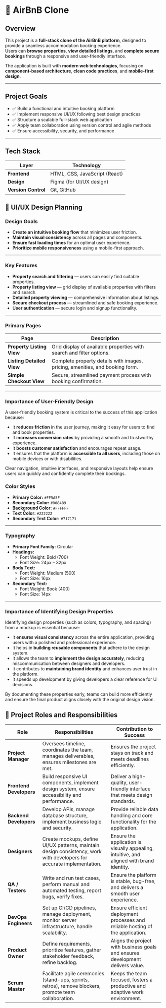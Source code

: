 # 🏡 AirBnB Clone

## Overview

This project is a **full-stack clone of the AirBnB platform**, designed to provide a seamless accommodation booking experience.  
Users can **browse properties**, **view detailed listings**, and **complete secure bookings** through a responsive and user-friendly interface.

The application is built with **modern web technologies**, focusing on **component-based architecture**, **clean code practices**, and **mobile-first design**.

---

## Project Goals

- ✅ Build a functional and intuitive booking platform
- ✅ Implement responsive UI/UX following best design practices
- ✅ Structure a scalable full-stack web application
- ✅ Apply team collaboration using version control and agile methods
- ✅ Ensure accessibility, security, and performance

---

## Tech Stack

| Layer               | Technology                    |
| ------------------- | ----------------------------- |
| **Frontend**        | HTML, CSS, JavaScript (React) |
| **Design**          | Figma (for UI/UX design)      |
| **Version Control** | Git, GitHub                   |

## 🎨 UI/UX Design Planning

### Design Goals

- **Create an intuitive booking flow** that minimizes user friction.
- **Maintain visual consistency** across all pages and components.
- **Ensure fast loading times** for an optimal user experience.
- **Prioritize mobile responsiveness** using a mobile-first approach.

---

### Key Features

- **Property search and filtering** — users can easily find suitable properties.
- **Property listing view** — grid display of available properties with filters and search.
- **Detailed property viewing** — comprehensive information about listings.
- **Secure checkout process** — streamlined and safe booking experience.
- **User authentication** — secure login and signup functionality.

---

### Primary Pages

| Page                      | Description                                                                  |
| ------------------------- | ---------------------------------------------------------------------------- |
| **Property Listing View** | Grid display of available properties with search and filter options.         |
| **Listing Detailed View** | Complete property details with images, pricing, amenities, and booking form. |
| **Simple Checkout View**  | Secure, streamlined payment process with booking confirmation.               |

---

### Importance of User-Friendly Design

A user-friendly booking system is critical to the success of this application because:

- It **reduces friction** in the user journey, making it easy for users to find and book properties.
- It **increases conversion rates** by providing a smooth and trustworthy experience.
- It **boosts customer satisfaction** and encourages repeat usage.
- It ensures that the platform is **accessible to all users**, including those on mobile devices or with disabilities.

Clear navigation, intuitive interfaces, and responsive layouts help ensure users can quickly and confidently complete their bookings.

### Color Styles

- **Primary Color:** `#FF5A5F`
- **Secondary Color:** `#008489`
- **Background Color:** `#FFFFFF`
- **Text Color:** `#222222`
- **Secondary Text Color:** `#717171`

---

### Typography

- **Primary Font Family:** Circular
- **Headings:**
  - Font Weight: Bold (700)
  - Font Size: 24px – 32px
- **Body Text:**
  - Font Weight: Medium (500)
  - Font Size: 16px
- **Secondary Text:**
  - Font Weight: Book (400)
  - Font Size: 14px

---

### Importance of Identifying Design Properties

Identifying design properties (such as colors, typography, and spacing) from a mockup is essential because:

- It **ensures visual consistency** across the entire application, providing users with a polished and professional experience.
- It helps in **building reusable components** that adhere to the design system.
- It allows the team to **implement the design accurately**, reducing miscommunication between designers and developers.
- It contributes to **maintaining brand identity** and enhances user trust in the platform.
- It speeds up development by giving developers a clear reference for UI decisions.

By documenting these properties early, teams can build more efficiently and ensure the final product aligns closely with the original design vision.

## 👥 Project Roles and Responsibilities

| Role                    | Responsibilities                                                                                                      | Contribution to Success                                                                   |
| ----------------------- | --------------------------------------------------------------------------------------------------------------------- | ----------------------------------------------------------------------------------------- |
| **Project Manager**     | Oversees timeline, coordinates the team, manages deliverables, ensures milestones are met.                            | Ensures the project stays on track and meets deadlines efficiently.                       |
| **Frontend Developers** | Build responsive UI components, implement design system, ensure accessibility and performance.                        | Deliver a high-quality, user-friendly interface that meets design standards.              |
| **Backend Developers**  | Develop APIs, manage database structure, implement business logic and security.                                       | Provide reliable data handling and core functionality for the application.                |
| **Designers**           | Create mockups, define UI/UX patterns, maintain design consistency, work with developers for accurate implementation. | Ensure the application is visually appealing, intuitive, and aligned with brand identity. |
| **QA / Testers**        | Write and run test cases, perform manual and automated testing, report bugs, verify fixes.                            | Ensure the platform is stable, bug-free, and delivers a smooth user experience.           |
| **DevOps Engineers**    | Set up CI/CD pipelines, manage deployment, monitor server infrastructure, handle scalability.                         | Ensure efficient deployment processes and reliable hosting of the application.            |
| **Product Owner**       | Define requirements, prioritize features, gather stakeholder feedback, refine backlog.                                | Aligns the project with business goals and ensures development delivers value.            |
| **Scrum Master**        | Facilitate agile ceremonies (stand-ups, sprints, retros), remove blockers, promote team collaboration.                | Keeps the team focused, fosters a productive and adaptive work environment.               |

